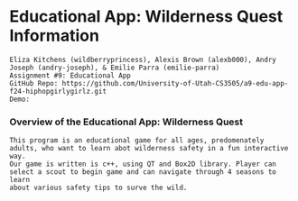 # Educational App: Wilderness Quest Information
    Eliza Kitchens (wildberryprincess), Alexis Brown (alexb000), Andry Joseph (andry-joseph), & Emilie Parra (emilie-parra)
    Assignment #9: Educational App
    GitHub Repo: https://github.com/University-of-Utah-CS3505/a9-edu-app-f24-hiphopgirlygirlz.git
    Demo: 
    
### Overview of the Educational App: Wilderness Quest
    This program is an educational game for all ages, predomenately adults, who want to learn abot wilderness safety in a fun interactive way. 
    Our game is written is c++, using QT and Box2D library. Player can select a scout to begin game and can navigate through 4 seasons to learn 
    about various safety tips to surve the wild. 
